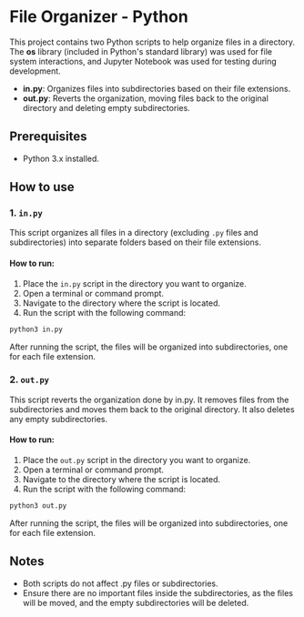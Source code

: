 # File Organizer - Python

This project contains two Python scripts to help organize files in a directory. The **os** library (included in Python's standard library) was used for file system interactions, and Jupyter Notebook was used for testing during development.

- **in.py**: Organizes files into subdirectories based on their file extensions.
- **out.py**: Reverts the organization, moving files back to the original directory and deleting empty subdirectories.

## Prerequisites

- Python 3.x installed.

## How to use

### 1. `in.py`
This script organizes all files in a directory (excluding `.py` files and subdirectories) into separate folders based on their file extensions.

#### How to run:
1. Place the `in.py` script in the directory you want to organize.
2. Open a terminal or command prompt.
3. Navigate to the directory where the script is located.
4. Run the script with the following command:

```bash
python3 in.py
```
After running the script, the files will be organized into subdirectories, one for each file extension.

### 2. `out.py`
This script reverts the organization done by in.py. It removes files from the subdirectories and moves them back to the original directory. It also deletes any empty subdirectories.

#### How to run:
1. Place the `out.py` script in the directory you want to organize.
2. Open a terminal or command prompt.
3. Navigate to the directory where the script is located.
4. Run the script with the following command:

```bash
python3 out.py
```
After running the script, the files will be organized into subdirectories, one for each file extension.

## Notes
- Both scripts do not affect .py files or subdirectories.
- Ensure there are no important files inside the subdirectories, as the files will be moved, and the empty subdirectories will be deleted.
